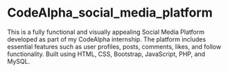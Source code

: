 # CodeAlpha_social_media_platform
This is a fully functional and visually appealing Social Media Platform developed as part of my CodeAlpha internship. The platform includes essential features such as user profiles, posts, comments, likes, and follow functionality. Built using HTML, CSS, Bootstrap, JavaScript, PHP, and MySQL.
